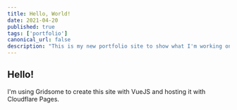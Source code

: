 ```yaml
---
title: Hello, World!
date: 2021-04-20
published: true
tags: ['portfolio']
canonical_url: false
description: "This is my new portfolio site to show what I'm working on as a web developer."
---
```


## Hello!

I'm using Gridsome to create this site with VueJS and hosting it with Cloudflare Pages.